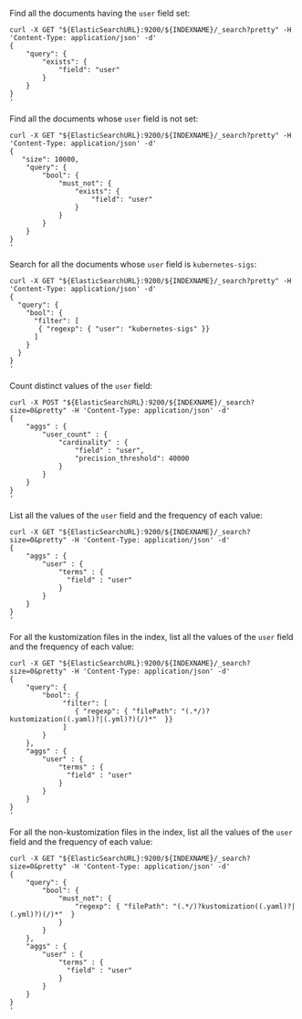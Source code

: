 Find all the documents having the `user` field set:
```
curl -X GET "${ElasticSearchURL}:9200/${INDEXNAME}/_search?pretty" -H 'Content-Type: application/json' -d'
{
    "query": {
        "exists": {
            "field": "user"
        }
    }
}
'
```

Find all the documents whose `user` field is not set:
```
curl -X GET "${ElasticSearchURL}:9200/${INDEXNAME}/_search?pretty" -H 'Content-Type: application/json' -d'
{
   "size": 10000,
    "query": {
        "bool": {
            "must_not": {
                "exists": {
                    "field": "user"
                }
            }
        }
    }
}
'
```

Search for all the documents whose `user` field is `kubernetes-sigs`:
```
curl -X GET "${ElasticSearchURL}:9200/${INDEXNAME}/_search?pretty" -H 'Content-Type: application/json' -d'
{
  "query": {
    "bool": {
      "filter": [
       { "regexp": { "user": "kubernetes-sigs" }}
      ]
    }
  }
}
'
```

Count distinct values of the `user` field:
```
curl -X POST "${ElasticSearchURL}:9200/${INDEXNAME}/_search?size=0&pretty" -H 'Content-Type: application/json' -d'
{
    "aggs" : {
        "user_count" : {
            "cardinality" : {
                "field" : "user",
                "precision_threshold": 40000
            }
        }
    }
}
'
```

List all the values of the `user` field and the frequency of each value:
```
curl -X GET "${ElasticSearchURL}:9200/${INDEXNAME}/_search?size=0&pretty" -H 'Content-Type: application/json' -d'
{
    "aggs" : {
        "user" : {
            "terms" : {
              "field" : "user"
            }
        }
    }
}
'
```


For all the kustomization files in the index, list all the values of the
`user` field and the frequency of each value:
```
curl -X GET "${ElasticSearchURL}:9200/${INDEXNAME}/_search?size=0&pretty" -H 'Content-Type: application/json' -d'
{
    "query": {
        "bool": {
             "filter": [
                { "regexp": { "filePath": "(.*/)?kustomization((.yaml)?|(.yml)?)(/)*"  }}
             ]
        }
    },
    "aggs" : {
        "user" : {
            "terms" : {
              "field" : "user"
            }
        }
    }
}
'
```

For all the non-kustomization files in the index, list all the values of the
`user` field and the frequency of each value:
```
curl -X GET "${ElasticSearchURL}:9200/${INDEXNAME}/_search?size=0&pretty" -H 'Content-Type: application/json' -d'
{
    "query": {
        "bool": {
            "must_not": {
                "regexp": { "filePath": "(.*/)?kustomization((.yaml)?|(.yml)?)(/)*"  }
            }
        }
    },
    "aggs" : {
        "user" : {
            "terms" : {
              "field" : "user"
            }
        }
    }
}
'
```
